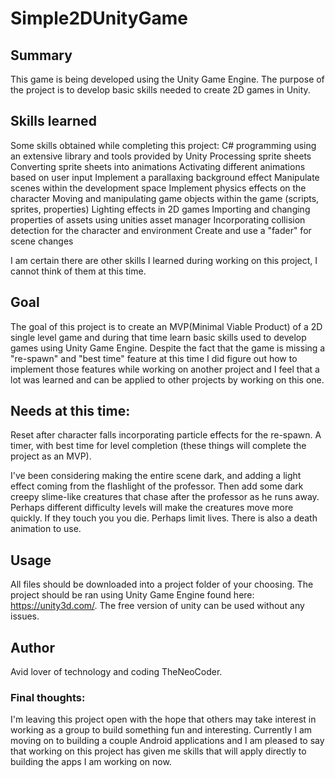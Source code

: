 # Simple2DUnityGame

## Summary
This game is being developed using the Unity Game Engine. The purpose of the project is to develop basic skills needed to create 2D games in Unity. 

## Skills learned
Some skills obtained while completing this project:
  C# programming using an extensive library and tools provided by Unity
  Processing sprite sheets
  Converting sprite sheets into animations
  Activating different animations based on user input
  Implement a parallaxing background effect
  Manipulate scenes within the development space
  Implement physics effects on the character
  Moving and manipulating game objects within the game (scripts, sprites, properties)
  Lighting effects in 2D games
  Importing and changing properties of assets using unities asset manager
  Incorporating collision detection for the character and environment
  Create and use a "fader" for scene changes
  
  I am certain there are other skills I learned during working on this project, I cannot think of them at this time.
  
## Goal
The goal of this project is to create an MVP(Minimal Viable Product) of a 2D single level game and during that time 
learn basic skills used to develop games using Unity Game Engine. Despite the fact that the game is missing a "re-spawn" and "best time" feature at this time I did figure out how to implement those features while working on another project and I feel that a lot was learned and can be applied to other projects by working on this one. 

## Needs at this time:
Reset after character falls incorporating particle effects for the re-spawn. 
A timer, with best time for level completion (these things will complete the project as an MVP). 

I've been considering making the entire scene dark, and adding a light effect coming from the flashlight of the professor. Then add some dark creepy slime-like creatures that chase after the professor as he runs away. Perhaps different difficulty levels will make the creatures move more quickly. If they touch you you die. Perhaps limit lives. There is also a death animation to use. 

## Usage
All files should be downloaded into a project folder of your choosing. The project should be ran using Unity Game Engine found here: https://unity3d.com/. The free version of unity can be used without any issues. 

## Author
Avid lover of technology and coding TheNeoCoder. 


### Final thoughts:
I'm leaving this project open with the hope that others may take interest in working as a group to build something fun and interesting. Currently I am moving on to building a couple Android applications and I am pleased to say that working on this project has given me skills that will apply directly to building the apps I am working on now.
